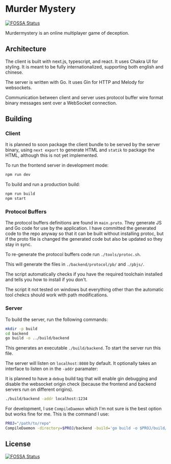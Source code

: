 # Murder Mystery

[![FOSSA Status](https://app.fossa.com/api/projects/git%2Bgithub.com%2FScoder12%2Fmurdermystery.svg?type=shield)](https://app.fossa.com/projects/git%2Bgithub.com%2FScoder12%2Fmurdermystery?ref=badge_shield)

Murdermystery is an online multiplayer game of deception.

## Architecture

The client is built with next.js, typescript, and react.
It uses Chakra UI for styling.
It is meant to be fully internationalized, supporting both english and chinese.

The server is written with Go.
It uses Gin for HTTP and Melody for websockets.

Communication between client and server uses protocol buffer wire format binary messages sent over a WebSocket connection.

## Building

### Client

It is planned to soon package the client bundle to be served by the server binary,
using `next export` to generate HTML and `statik` to package the HTML, although this is
not yet implemented.

To run the frontend server in development mode:

```bash
npm run dev
```

To build and run a production build:

```bash
npm run build
npm start
```

### Protocol Buffers

The protocol buffers definitions are found in `main.proto`. They generate JS and Go
code for use by the application. I have committed the generated code to the repo anyway
so that it can be built without installing protoc, but if the proto file is changed the
generated code but also be updated so they stay in sync.

To re-generate the protocol buffers code run `./tools/protoc.sh`.

This will generate the files in `./backend/protocol/pb/` and `./pbjs/`.

The script automatically checks if you have the required toolchain installed and tells
you how to install if you don't.

The script it not tested on windows but everything other than the automatic tool chekcs
should work with path modifications.

### Server

To build the server, run the following commands:

```bash
mkdir -p build
cd backend
go build -o ../build/backend
```

This generates an executable `./build/backend`. To start the server run this file.

The server will listen on `localhost:8080` by default.
It optionally takes an interface to listen on in the `-addr` paramater:

It is planned to have a `debug` build tag that will enable gin debugging and disable
the websocket origin check (because the frontend and backend servers run on different
origins).

```bash
./build/backend -addr localhost:1234
```

For development, I use `CompileDaemon` which I'm not sure is the best option but works
fine for me. This is the command I use:

```bash
PROJ="/path/to/repo"
CompileDaemon -directory=$PROJ/backend -build='go build -o $PROJ/build/backend' -command '$PROJ/build/backend' -color -log-prefix=false
```

## License

[![FOSSA Status](https://app.fossa.com/api/projects/git%2Bgithub.com%2FScoder12%2Fmurdermystery.svg?type=large)](https://app.fossa.com/projects/git%2Bgithub.com%2FScoder12%2Fmurdermystery?ref=badge_large)
